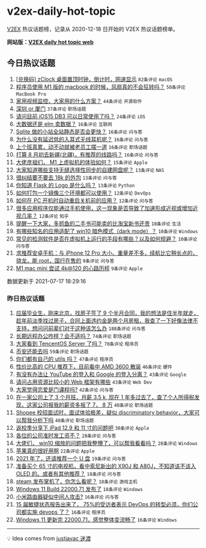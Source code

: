 # v2ex-daily-hot-topic

[V2EX](https://www.v2ex.com/) 热议话题榜，记录从 2020-12-18 日开始的 V2EX 热议话题榜单。

**网站版：[V2EX daily hot topic web](https://boojack.github.io/v2ex-daily-hot-topic-web/)**

## 今日热议话题

<!-- TODAY BEGIN -->

1. [[兑换码] zClock 桌面置顶时钟，倒计时，网速显示](https://www.v2ex.com/t/790028) `82条评论` `macOS`
1. [程序员使用 M1 版的 macbook 的时候，风扇真的不会狂转吗？](https://www.v2ex.com/t/790050) `50条评论` `MacBook Pro`
1. [家用视频监控，大家用的什么方案？](https://www.v2ex.com/t/790029) `44条评论` `开源软件`
1. [深圳 or 厦门](https://www.v2ex.com/t/790076) `37条评论` `职场话题`
1. [请问目前 iOS15 DB3 可以日常使用了吗？](https://www.v2ex.com/t/790053) `24条评论` `iOS`
1. [大数据还是 elm 卖数据？](https://www.v2ex.com/t/790031) `16条评论` `互联网`
1. [Sqlite 做的小站全站静态是否会更快？](https://www.v2ex.com/t/790096) `16条评论` `问与答`
1. [为什么没有延迟低的入耳式无线耳机呢？](https://www.v2ex.com/t/790097) `16条评论` `问与答`
1. [上个班真累，动不动就被老员工摆一道](https://www.v2ex.com/t/790098) `16条评论` `职场话题`
1. [打算 8 月初去新疆(北疆)，有推荐的线路吗？](https://www.v2ex.com/t/790087) `16条评论` `问与答`
1. [大佬彦祖们， M1 上虚拟机的体验如何？](https://www.v2ex.com/t/790083) `15条评论` `Apple`
1. [大家知道哪些支持无缝选择性同步的自建网盘呢？](https://www.v2ex.com/t/790112) `13条评论` `NAS`
1. [很纠结要不要去 18k 的外包](https://www.v2ex.com/t/790095) `13条评论` `问与答`
1. [你知道 Flask 的 Logo 是什么吗？](https://www.v2ex.com/t/790094) `13条评论` `Python`
1. [如何打包一个镜像三个环境都可以使用？](https://www.v2ex.com/t/790104) `12条评论` `DevOps`
1. [如何在 PC 开机时自动重启关机前的应用？](https://www.v2ex.com/t/790056) `12条评论` `问与答`
1. [很多应用程序仅能通过手机使用，这一现象是否导致了加速形成近视或增加近视几率？](https://www.v2ex.com/t/790032) `12条评论` `知乎`
1. [提醒一下大家，多抓鱼的二手书可能卖的比淘宝新书还贵](https://www.v2ex.com/t/790135) `10条评论` `生活`
1. [有哪些知名的应用适配了 win10 暗色模式（dark mode）？](https://www.v2ex.com/t/790117) `10条评论` `Windows`
1. [常见的检测软件是否在虚拟机上运行的手段有哪些？以及如何规避？](https://www.v2ex.com/t/790077) `10条评论` `问与答`
1. [求推荐安卓手机：与 iPhone 12 Pro 大小、重量差不多，续航比它稍长点的，骁龙，能 root，国行在售的](https://www.v2ex.com/t/790085) `9条评论` `问与答`
1. [M1 mac mini 尝试 4k@120 的心路历程](https://www.v2ex.com/t/790052) `9条评论` `Apple`

数据更新于 2021-07-17 18:29:16

<!-- TODAY END -->

### 昨日热议话题

<!-- YESTERDAY BEGIN -->

1. [应届毕业生，刚来北京，找房子签了 9 个半月合同，我的想法是住半年就走，趁年前淡季找过房子，合同上面违约金是两个月房租，我查了一下好像法律不支持，想问问前辈们对于这种该怎么办](https://www.v2ex.com/t/789838) `188条评论` `问与答`
1. [长期远程办公咋样？会不适吗？](https://www.v2ex.com/t/789852) `74条评论` `职场话题`
1. [大家看到 TencentOS Server 了吗？](https://www.v2ex.com/t/789822) `70条评论` `程序员`
1. [币安还能去吗](https://www.v2ex.com/t/789851) `59条评论` `职场话题`
1. [你们都有自己的 utils 吗？](https://www.v2ex.com/t/789875) `47条评论` `程序员`
1. [性价比高的 CPU 推荐下，目前看中 AMD 3600 散装](https://www.v2ex.com/t/789825) `46条评论` `硬件`
1. [有没有办法让 YouTube 的登入和 Google 的登入分离？](https://www.v2ex.com/t/789857) `43条评论` `Google`
1. [请问占用资源比较小的 Web 框架有哪些](https://www.v2ex.com/t/789883) `43条评论` `Web Dev`
1. [大家觉得恋爱是门课程吗?](https://www.v2ex.com/t/789821) `42条评论` `问与答`
1. [在一家公司上了 3 个月班，月薪 3.5 k, 现在 1 年多过去了，查了个人所得税发现，这家公司报我的薪资多报了 7， 8 万](https://www.v2ex.com/t/789859) `40条评论` `职场话题`
1. [Shopee 校招面试时，面试体验极差，疑似 discriminatory behavior，大家可以帮我分析下吗](https://www.v2ex.com/t/789996) `40条评论` `职场话题`
1. [返校季分享下 iPad 12.9 和 11 寸的问题吧](https://www.v2ex.com/t/789986) `30条评论` `Apple`
1. [各位的公司准时发工资不？](https://www.v2ex.com/t/789932) `28条评论` `问与答`
1. [大佬们， win10 缩放的问题把我整懵了，可以帮我看看吗？](https://www.v2ex.com/t/789891) `28条评论` `Windows`
1. [苹果真的很好用啊](https://www.v2ex.com/t/789958) `22条评论` `Apple`
1. [2021 年了，还请推荐一个 U 盘](https://www.v2ex.com/t/789920) `19条评论` `问与答`
1. [准备买个 65 寸的电视机，看中索尼新出的 X90J 和 A80J，不知道该不该入 OLED 的。或者有其他推荐？](https://www.v2ex.com/t/789910) `18条评论` `问与答`
1. [steam 发布掌机了，你怎么看呢？](https://www.v2ex.com/t/789880) `18条评论` `游戏主机`
1. [Windows 11 Build 22000.71 发布了](https://www.v2ex.com/t/789831) `18条评论` `Windows`
1. [小米路由器疑似中间人攻击?](https://www.v2ex.com/t/789989) `16条评论` `问与答`
1. [15 届敏捷状态报告出来了， 75%的受访者表示 DevOps 的转型必须，你们公司都实施 devops 了？](https://www.v2ex.com/t/789832) `16条评论` `程序员`
1. [Windows 11 更新完 22000.71，感觉整体变流畅了](https://www.v2ex.com/t/789826) `16条评论` `Windows`

<!-- YESTERDAY END -->

---

💡 Idea comes from [justjavac 迷渡](https://github.com/justjavac/)
